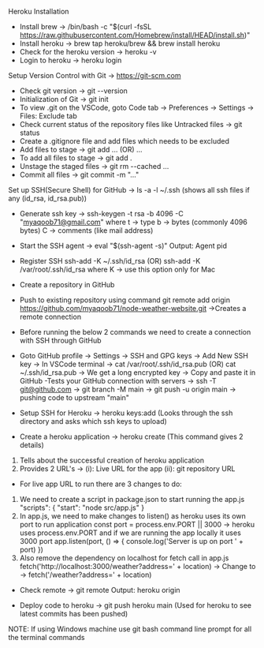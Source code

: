 Heroku Installation
- Install brew -> /bin/bash -c "$(curl -fsSL https://raw.githubusercontent.com/Homebrew/install/HEAD/install.sh)"
- Install heroku -> brew tap heroku/brew && brew install heroku
- Check for the heroku version -> heroku -v
- Login to heroku -> heroku login


Setup Version Control with Git -> https://git-scm.com
- Check git version -> git --version
- Initialization of Git -> git init
- To view .git on the VSCode, goto Code tab -> Preferences -> Settings -> Files: Exclude tab
- Check current status of the repository files like Untracked files -> git status
- Create a .gitignore file and add files which needs to be excluded
- Add files to stage -> git add <foldername>... (OR) <filenames>...
- To add all files to stage -> git add .
- Unstage the staged files -> git rm --cached <filename>...
- Commit all files -> git commit -m "..."


Set up SSH(Secure Shell) for GitHub -> ls -a -l ~/.ssh (shows all ssh files if any (id_rsa, id_rsa.pub)) 
- Generate ssh key -> ssh-keygen -t rsa -b 4096 -C "myaqoob71@gmail.com"
where   t -> type
        b -> bytes (commonly 4096 bytes)
        C -> comments (like mail address)
- Start the SSH agent -> eval "$(ssh-agent -s)"
Output: Agent pid <number>
- Register SSH
ssh-add -K ~/.ssh/id_rsa
        (OR)
ssh-add -K /var/root/.ssh/id_rsa
where   K -> use this option only for Mac


- Create a repository in GitHub
- Push to existing repository using command
git remote add origin https://github.com/myaqoob71/node-weather-website.git  ->Creates a remote connection 
- Before running the below 2 commands we need to create a connection with SSH through GitHub 
- Goto GitHub profile -> Settings -> SSH and GPG keys -> Add New SSH key -> In VSCode terminal -> cat /var/root/.ssh/id_rsa.pub (OR) 
cat ~/.ssh/id_rsa.pub -> We get a long encrypted key -> Copy and paste it in GitHub
-Tests your GitHub connection with servers -> ssh -T git@github.com -> git branch -M main -> git push -u origin main  -> pushing code to upstream "main"


- Setup SSH for Heroku -> heroku keys:add (Looks through the ssh directory and asks which ssh keys to upload)
- Create a heroku application -> heroku create <application-name> (This command gives 2 details)
1. Tells about the successful creation of heroku application
2. Provides 2 URL's -> (i): Live URL for the app (ii): git repository URL
- For live app URL to run there are 3 changes to do:
1. We need to create a script in package.json to start running the app.js
"scripts": {
    "start": "node src/app.js"
  }
2. In app.js, we need to make changes to listen() as heroku uses its own port to run application
const port = process.env.PORT || 3000 -> heroku uses process.env.PORT and if we are running the app locally it uses 3000 port
app.listen(port, () => {
    console.log('Server is up on port ' + port)
})
3. Also remove the dependency on localhost for fetch call in app.js
fetch('http://localhost:3000/weather?address=' + location) -> Change to -> fetch('/weather?address=' + location) 


- Check remote -> git remote
Output:
heroku
origin

- Deploy code to heroku -> git push heroku main (Used for heroku to see latest commits has been pushed)














NOTE: If using Windows machine use git bash command line prompt for all the terminal commands
